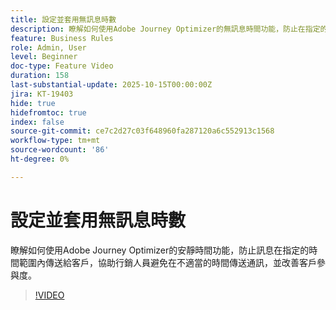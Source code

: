 ```yaml
---
title: 設定並套用無訊息時數
description: 瞭解如何使用Adobe Journey Optimizer的無訊息時間功能，防止在指定的時間視窗向客戶傳送訊息（簡訊、電子郵件、推播、WhatsApp），協助行銷人員避免在不適當的時間傳送通訊，並改善客戶參與度。
feature: Business Rules
role: Admin, User
level: Beginner
doc-type: Feature Video
duration: 158
last-substantial-update: 2025-10-15T00:00:00Z
jira: KT-19403
hide: true
hidefromtoc: true
index: false
source-git-commit: ce7c2d27c03f648960fa287120a6c552913c1568
workflow-type: tm+mt
source-wordcount: '86'
ht-degree: 0%

---
```



# 設定並套用無訊息時數

瞭解如何使用Adobe Journey Optimizer的安靜時間功能，防止訊息在指定的時間範圍內傳送給客戶，協助行銷人員避免在不適當的時間傳送通訊，並改善客戶參與度。

>[!VIDEO](https://video.tv.adobe.com/v/3475851/?learn=on&enablevpops)
